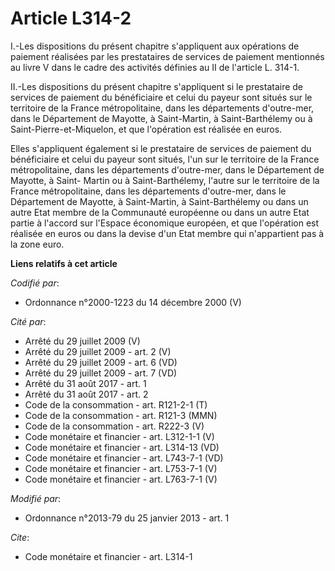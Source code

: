 # Article L314-2

I.-Les dispositions du présent chapitre s'appliquent aux opérations de paiement réalisées par les prestataires de services de
paiement mentionnés au livre V dans le cadre des activités définies au II de l'article L. 314-1. 

II.-Les dispositions du présent chapitre s'appliquent si le prestataire de services de paiement du bénéficiaire et celui du
payeur sont situés sur le territoire de la France métropolitaine, dans les départements d'outre-mer, dans le Département de
Mayotte, à Saint-Martin, à Saint-Barthélemy ou à Saint-Pierre-et-Miquelon, et que l'opération est réalisée en euros. 

Elles s'appliquent également si le prestataire de services de paiement du bénéficiaire et celui du payeur sont situés, l'un
sur le territoire de la France métropolitaine, dans les départements d'outre-mer, dans le Département de Mayotte, à Saint-
Martin ou à Saint-Barthélemy, l'autre sur le territoire de la France métropolitaine, dans les départements d'outre-mer, dans
le Département de Mayotte, à Saint-Martin, à Saint-Barthélemy ou dans un autre Etat membre de la Communauté européenne ou
dans un autre Etat partie à l'accord sur l'Espace économique européen, et que l'opération est réalisée en euros ou dans la
devise d'un Etat membre qui n'appartient pas à la zone euro.

**Liens relatifs à cet article**

_Codifié par_:

  - Ordonnance n°2000-1223 du 14 décembre 2000 (V)

_Cité par_:

  - Arrêté du 29 juillet 2009 (V)
  - Arrêté du 29 juillet 2009 - art. 2 (V)
  - Arrêté du 29 juillet 2009 - art. 6 (VD)
  - Arrêté du 29 juillet 2009 - art. 7 (VD)
  - Arrêté du 31 août 2017 - art. 1
  - Arrêté du 31 août 2017 - art. 2
  - Code de la consommation - art. R121-2-1 (T)
  - Code de la consommation - art. R121-3 (MMN)
  - Code de la consommation - art. R222-3 (V)
  - Code monétaire et financier - art. L312-1-1 (V)
  - Code monétaire et financier - art. L314-13 (VD)
  - Code monétaire et financier - art. L743-7-1 (VD)
  - Code monétaire et financier - art. L753-7-1 (V)
  - Code monétaire et financier - art. L763-7-1 (V)

_Modifié par_:

  - Ordonnance n°2013-79 du 25 janvier 2013 - art. 1

_Cite_:

  - Code monétaire et financier - art. L314-1
